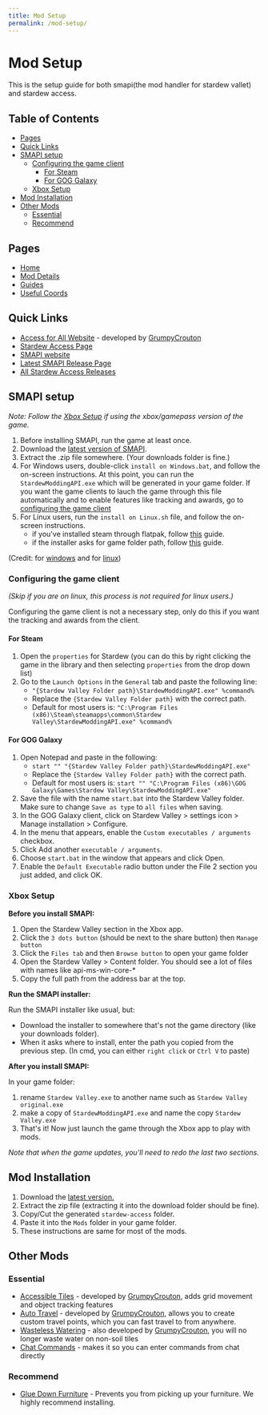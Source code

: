 ```yaml
---
title: Mod Setup
permalink: /mod-setup/
---
```


# Mod Setup <!-- omit in toc -->

This is the setup guide for both smapi(the mod handler for stardew vallet) and stardew access.


## Table of Contents <!-- omit in toc -->

- [Pages](#pages)
- [Quick Links](#quick-links)
- [SMAPI setup](#smapi-setup)
  - [Configuring the game client](#configuring-the-game-client)
    - [For Steam](#for-steam)
    - [For GOG Galaxy](#for-gog-galaxy)
  - [Xbox Setup](#xbox-setup)
- [Mod Installation](#mod-installation)
- [Other Mods](#other-mods)
  - [Essential](#essential)
  - [Recommend](#recommend)

## Pages

- [Home](/)
- [Mod Details](/mod-details)
- [Guides](/guides)
- [Useful Coords](/useful-coords)

## Quick Links

- [Access for All Website](https://a4a-mods.com/) - developed by [GrumpyCrouton](https://a4a-mods.com/mods/user?user_id=2)
- [Stardew Access Page](https://a4a-mods.com/mods/details?uid=2#)
- [SMAPI website](https://smapi.io/)
- [Latest SMAPI Release Page](https://github.com/Pathoschild/SMAPI/releases/latest)
- [All Stardew Access Releases](https://github.com/stardew-access/stardew-access/releases)

## SMAPI setup

*Note: Follow the [Xbox Setup](#xbox-setup) if using the xbox/gamepass version of the game.*

1. Before installing SMAPI, run the game at least once.
2. Download the [latest version of SMAPI](https://smapi.io/).
3. Extract the .zip file somewhere. (Your downloads folder is fine.)
4. For Windows users, double-click `install on Windows.bat`, and follow the on-screen instructions. At this point, you can run the `StardewModdingAPI.exe` which will be generated in your game folder. If you want the game clients to lauch the game through this file automatically and to enable features like tracking and awards, go to [configuring the game client](#configuring-the-game-client)
5. For Linux users, run the `install on Linux.sh` file, and follow the on-screen instructions.
   - if you've installed steam through flatpak, follow [this](#TODO-add-link-here) guide.
   - if the installer asks for game folder path, follow [this](#TODO-add-link-here) guide.

(Credit: for [windows](https://stardewvalleywiki.com/Modding:Installing_SMAPI_on_Windows) and for [linux](https://stardewvalleywiki.com/Modding:Installing_SMAPI_on_Linux))

### Configuring the game client

*(Skip if you are on linux, this process is not required for linux users.)*

Configuring the game client is not a necessary step, only do this if you want the tracking and awards from the client.

#### For Steam

1. Open the `properties` for Stardew (you can do this by right clicking the game in the library and then selecting `properties` from the drop down list)
2. Go to the `Launch Options` in the `General` tab and paste the following line:
   - `"{Stardew Valley Folder path}\StardewModdingAPI.exe" %command%`
   - Replace the `{Stardew Valley Folder path}` with the correct path.
   - Default for most users is: `"C:\Program Files (x86)\Steam\steamapps\common\Stardew Valley\StardewModdingAPI.exe" %command%`
 
#### For GOG Galaxy

1. Open Notepad and paste in the following: 
   - `start "" "{Stardew Valley Folder path}\StardewModdingAPI.exe"`
   - Replace the `{Stardew Valley Folder path}` with the correct path.
   - Default for most users is: `start "" "C:\Program Files (x86)\GOG Galaxy\Games\Stardew Valley\StardewModdingAPI.exe"`
2. Save the file with the name `start.bat` into the Stardew Valley folder. Make sure to change `Save as type` to `all files` when saving.
3. In the GOG Galaxy client, click on Stardew Valley > settings icon > Manage installation > Configure.
4. In the menu that appears, enable the `Custom executables / arguments` checkbox.
5. Click Add another `executable / arguments`.
6. Choose `start.bat` in the window that appears and click Open.
7. Enable the `Default Executable` radio button under the File 2 section you just added, and click OK.


### Xbox Setup

**Before you install SMAPI:**

1. Open the Stardew Valley section in the Xbox app.
2. Click the `3 dots button` (should be next to the share button) then `Manage button`
3. Click the `Files tab` and then `Browse button` to open your game folder
4. Open the Stardew Valley > Content folder. You should see a lot of files with names like api-ms-win-core-*
5. Copy the full path from the address bar at the top.

**Run the SMAPI installer:**

Run the SMAPI installer like usual, but:
- Download the installer to somewhere that's not the game directory (like your downloads folder).
- When it asks where to install, enter the path you copied from the previous step. (In cmd, you can either `right click` or `Ctrl V` to paste)

**After you install SMAPI:**

In your game folder:
1. rename `Stardew Valley.exe` to another name such as `Stardew Valley original.exe`
2. make a copy of `StardewModdingAPI.exe` and name the copy `Stardew Valley.exe`
3. That's it! Now just launch the game through the Xbox app to play with mods. 
   
*Note that when the game updates, you'll need to redo the last two sections.*

## Mod Installation

1. Download the [latest version.](https://a4a-mods.com/mods/details?uid=2#/downloads)
2. Extract the zip file (extracting it into the download folder should be fine).
3. Copy/Cut the generated `stardew-access` folder.
4. Paste it into the `Mods` folder in your game folder.
5. These instructions are same for most of the mods.

## Other Mods

### Essential

- [Accessible Tiles](https://a4a-mods.com/mods/details?uid=3) - developed by [GrumpyCrouton](https://a4a-mods.com/mods/user?user_id=2), adds grid movement and object tracking features
- [Auto Travel](https://a4a-mods.com/mods/details?uid=1) - developed by [GrumpyCrouton](https://a4a-mods.com/mods/user?user_id=2), allows you to create custom travel points, which you can fast travel to from anywhere.
- [Wasteless Watering](https://a4a-mods.com/mods/details?uid=5) - also developed by [GrumpyCrouton](https://a4a-mods.com/mods/user?user_id=2), you will no longer waste water on non-soil tiles
- [Chat Commands](https://www.nexusmods.com/stardewvalley/mods/2092) - makes it so you can enter commands from chat directly

### Recommend

- [Glue Down Furniture](https://www.nexusmods.com/stardewvalley/mods/10374) - Prevents you from picking up your furniture. We highly recommend installing.
